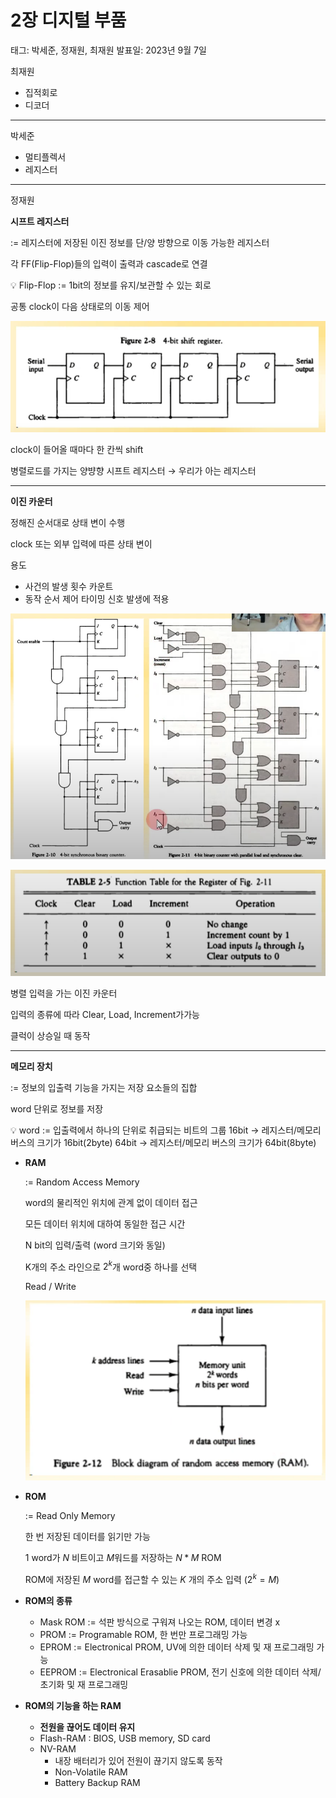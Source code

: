 # 2장 디지털 부품

태그: 박세준, 정재원, 최재원
발표일: 2023년 9월 7일

최재원

- 집적회로
- 디코더

---

박세준

- 멀티플렉서
- 레지스터

---

정재원

**시프트 레지스터**

:= 레지스터에 저장된 이진 정보를 단/양 방향으로 이동 가능한 레지스터

각 FF(Flip-Flop)들의 입력이 출력과 cascade로 연결

<aside>
💡 Flip-Flop := 1bit의 정보를 유지/보관할 수 있는 회로

</aside>

공통 clock이 다음 상태로의 이동 제어

![clock이 들어올 때마다 한 칸씩 shift](2%E1%84%8C%E1%85%A1%E1%86%BC%20%E1%84%83%E1%85%B5%E1%84%8C%E1%85%B5%E1%84%90%E1%85%A5%E1%86%AF%20%E1%84%87%E1%85%AE%E1%84%91%E1%85%AE%E1%86%B7%209dd2a63668eb490ca9a1a508b9e45d34/Untitled.png)

clock이 들어올 때마다 한 칸씩 shift

병렬로드를 가지는 양뱡향 시프트 레지스터 → 우리가 아는 레지스터

---

**이진 카운터**

정해진 순서대로 상태 변이 수행

clock 또는 외부 입력에 따른 상태 변이

용도 

- 사건의 발생 횟수 카운트
- 동작 순서 제어 타이밍 신호 발생에 적용

![Untitled](2%E1%84%8C%E1%85%A1%E1%86%BC%20%E1%84%83%E1%85%B5%E1%84%8C%E1%85%B5%E1%84%90%E1%85%A5%E1%86%AF%20%E1%84%87%E1%85%AE%E1%84%91%E1%85%AE%E1%86%B7%209dd2a63668eb490ca9a1a508b9e45d34/Untitled%201.png)

![Untitled](2%E1%84%8C%E1%85%A1%E1%86%BC%20%E1%84%83%E1%85%B5%E1%84%8C%E1%85%B5%E1%84%90%E1%85%A5%E1%86%AF%20%E1%84%87%E1%85%AE%E1%84%91%E1%85%AE%E1%86%B7%209dd2a63668eb490ca9a1a508b9e45d34/Untitled%202.png)

병렬 입력을 가는 이진 카운터

입력의 종류에 따라 Clear, Load, Increment가가능

클럭이 상승일 때 동작

---

**메모리 장치**

:= 정보의 입출력 기능을 가지는 저장 요소들의 집합

word 단위로 정보를 저장

<aside>
💡 word := 입출력에서 하나의 단위로 취급되는 비트의 그룹
16bit → 레지스터/메모리 버스의 크기가 16bit(2byte)
64bit → 레지스터/메모리 버스의 크기가 64bit(8byte)

</aside>

- **RAM**
    
    := Random Access Memory
    
    word의 물리적인 위치에 관계 없이 데이터 접근
    
    모든 데이터 위치에 대하여 동일한 접근 시간
    
    N bit의 입력/출력 (word 크기와 동일)
    
    K개의 주소 라인으로 $2^k$개 word중 하나를 선택 
    
    Read / Write
    
    ![Untitled](2%E1%84%8C%E1%85%A1%E1%86%BC%20%E1%84%83%E1%85%B5%E1%84%8C%E1%85%B5%E1%84%90%E1%85%A5%E1%86%AF%20%E1%84%87%E1%85%AE%E1%84%91%E1%85%AE%E1%86%B7%209dd2a63668eb490ca9a1a508b9e45d34/Untitled%203.png)
    
- **ROM**
    
    := Read Only Memory
    
    한 번 저장된 데이터를 읽기만 가능
    
    1 word가 $N$ 비트이고 $M$워드를 저장하는 $N * M$ ROM
    
    ROM에 저장된 $M$ word를 접근할 수 있는 $K$ 개의 주소 입력 $(2^k = M)$
    
- **ROM의 종류**
    - Mask ROM := 석판 방식으로 구워져 나오는 ROM, 데이터 변경 x
    - PROM := Programable ROM, 한 번만 프로그래밍 가능
    - EPROM := Electronical PROM, UV에 의한 데이터 삭제 및 재 프로그래밍 가능
    - EEPROM := Electronical Erasablie PROM, 전기 신호에 의한 데이터 삭제/ 초기화 및 재 프로그래밍
    
- **ROM의 기능을 하는 RAM**
    - **전원을 끊어도 데이터 유지**
    - Flash-RAM : BIOS, USB memory, SD card
    - NV-RAM
        - 내장 배터리가 있어 전원이 끊기지 않도록 동작
        - Non-Volatile RAM
        - Battery Backup RAM